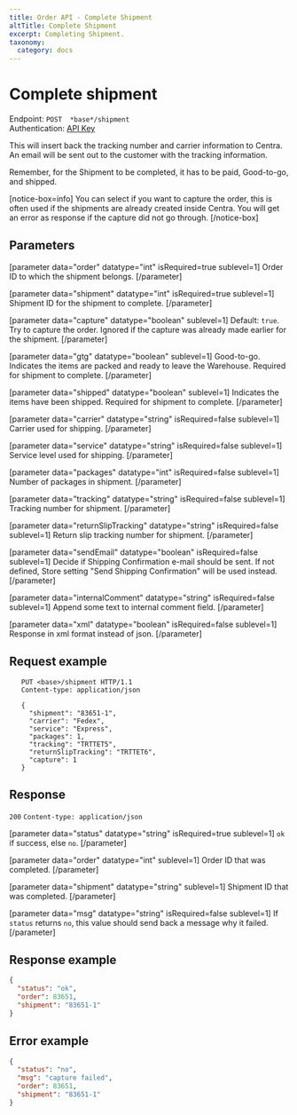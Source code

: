```yaml
---
title: Order API - Complete Shipment
altTitle: Complete Shipment
excerpt: Completing Shipment.
taxonomy:
  category: docs
---
```


# Complete shipment

Endpoint: `POST  *base*/shipment`  
Authentication: [API Key](/api-references/api-intro#authentication)

This will insert back the tracking number and carrier information to Centra. An email will be sent out to the customer with the tracking information.

Remember, for the Shipment to be completed, it has to be paid, Good-to-go, and shipped.

[notice-box=info]
You can select if you want to capture the order, this is often used if the shipments are already created inside Centra. You will get an error as response if the capture did not go through.
[/notice-box]

## Parameters

[parameter data="order" datatype="int" isRequired=true sublevel=1]
Order ID to which the shipment belongs.
[/parameter]

[parameter data="shipment" datatype="int" isRequired=true sublevel=1]
Shipment ID for the shipment to complete.
[/parameter]

[parameter data="capture" datatype="boolean" sublevel=1]
Default: ``true``. Try to capture the order. Ignored if the capture was already made earlier for the shipment.
[/parameter]

[parameter data="gtg" datatype="boolean" sublevel=1]
Good-to-go. Indicates the items are packed and ready to leave the Warehouse. Required for shipment to complete.
[/parameter]

[parameter data="shipped" datatype="boolean" sublevel=1]
Indicates the items have been shipped. Required for shipment to complete.
[/parameter]

[parameter data="carrier" datatype="string" isRequired=false sublevel=1]
Carrier used for shipping.
[/parameter]

[parameter data="service" datatype="string" isRequired=false sublevel=1]
Service level used for shipping.
[/parameter]

[parameter data="packages" datatype="int" isRequired=false sublevel=1]
Number of packages in shipment.
[/parameter]

[parameter data="tracking" datatype="string" isRequired=false sublevel=1]
Tracking number for shipment.
[/parameter]

[parameter data="returnSlipTracking" datatype="string" isRequired=false sublevel=1]
Return slip tracking number for shipment.
[/parameter]

[parameter data="sendEmail" datatype="boolean" isRequired=false sublevel=1]
Decide if Shipping Confirmation e-mail should be sent. If not defined, Store setting "Send Shipping Confirmation" will be used instead.
[/parameter]

[parameter data="internalComment" datatype="string" isRequired=false sublevel=1]
Append some text to internal comment field.
[/parameter]

[parameter data="xml" datatype="boolean" isRequired=false sublevel=1]
Response in xml format instead of json.
[/parameter]

## Request example

```http
   PUT <base>/shipment HTTP/1.1
   Content-type: application/json

   {
     "shipment": "83651-1",
     "carrier": "Fedex",
     "service": "Express",
     "packages": 1,
     "tracking": "TRTTET5",
     "returnSlipTracking": "TRTTET6",
     "capture": 1
   }
```

## Response

`200` `Content-type: application/json`

[parameter data="status" datatype="string" isRequired=true sublevel=1]
``ok`` if success, else ``no``.
[/parameter]

[parameter data="order" datatype="int" sublevel=1]
Order ID that was completed.
[/parameter]

[parameter data="shipment" datatype="string" sublevel=1]
Shipment ID that was completed.
[/parameter]

[parameter data="msg" datatype="string" isRequired=false sublevel=1]
If ``status`` returns ``no``, this value should send back a message why it failed.
[/parameter]

## Response example

```json
{
  "status": "ok",
  "order": 83651,
  "shipment": "83651-1"
}
```

## Error example

```json
{
  "status": "no",
  "msg": "capture failed",
  "order": 83651,
  "shipment": "83651-1"
}
```

